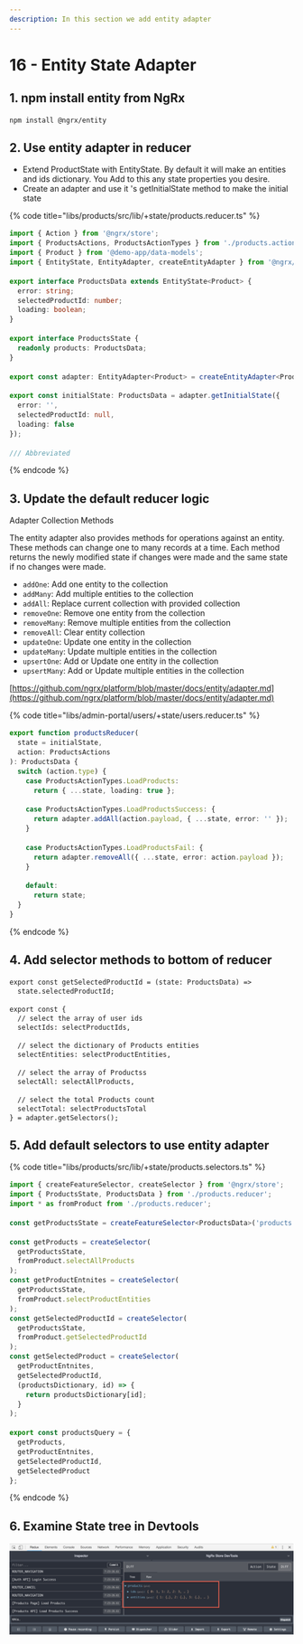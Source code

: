 ```yaml
---
description: In this section we add entity adapter
---
```


# 16 - Entity State Adapter

##  1. npm install entity from NgRx

```text
npm install @ngrx/entity
```

## 2. Use entity adapter in reducer

* Extend ProductState with EntityState. By default it will make an entities and ids dictionary. You Add to this any state properties you desire.
* Create an adapter and use it 's getInitialState method to make the initial state

{% code title="libs/products/src/lib/+state/products.reducer.ts" %}
```typescript
import { Action } from '@ngrx/store';
import { ProductsActions, ProductsActionTypes } from './products.actions';
import { Product } from '@demo-app/data-models';
import { EntityState, EntityAdapter, createEntityAdapter } from '@ngrx/entity';

export interface ProductsData extends EntityState<Product> {
  error: string;
  selectedProductId: number;
  loading: boolean;
}

export interface ProductsState {
  readonly products: ProductsData;
}

export const adapter: EntityAdapter<Product> = createEntityAdapter<Product>({});

export const initialState: ProductsData = adapter.getInitialState({
  error: '',
  selectedProductId: null,
  loading: false
});

/// Abbreviated
```
{% endcode %}

## 3. Update the default reducer logic

Adapter Collection Methods

The entity adapter also provides methods for operations against an entity. These methods can change one to many records at a time. Each method returns the newly modified state if changes were made and the same state if no changes were made.

* `addOne`: Add one entity to the collection
* `addMany`: Add multiple entities to the collection
* `addAll`: Replace current collection with provided collection
* `removeOne`: Remove one entity from the collection
* `removeMany`: Remove multiple entities from the collection
* `removeAll`: Clear entity collection
* `updateOne`: Update one entity in the collection
* `updateMany`: Update multiple entities in the collection
* `upsertOne`: Add or Update one entity in the collection
* `upsertMany`: Add or Update multiple entities in the collection

[https://github.com/ngrx/platform/blob/master/docs/entity/adapter.md](https://github.com/ngrx/platform/blob/master/docs/entity/adapter.md)

{% code title="libs/admin-portal/users/+state/users.reducer.ts" %}
```typescript
export function productsReducer(
  state = initialState,
  action: ProductsActions
): ProductsData {
  switch (action.type) {
    case ProductsActionTypes.LoadProducts:
      return { ...state, loading: true };

    case ProductsActionTypes.LoadProductsSuccess: {
      return adapter.addAll(action.payload, { ...state, error: '' });
    }

    case ProductsActionTypes.LoadProductsFail: {
      return adapter.removeAll({ ...state, error: action.payload });
    }

    default:
      return state;
  }
}
```
{% endcode %}

## 4. Add selector methods to bottom of reducer

```text
export const getSelectedProductId = (state: ProductsData) =>
  state.selectedProductId;

export const {
  // select the array of user ids
  selectIds: selectProductIds,

  // select the dictionary of Products entities
  selectEntities: selectProductEntities,

  // select the array of Productss
  selectAll: selectAllProducts,

  // select the total Products count
  selectTotal: selectProductsTotal
} = adapter.getSelectors();
```

## 5. Add default selectors to use entity adapter

{% code title="libs/products/src/lib/+state/products.selectors.ts" %}
```typescript
import { createFeatureSelector, createSelector } from '@ngrx/store';
import { ProductsState, ProductsData } from './products.reducer';
import * as fromProduct from './products.reducer';

const getProductsState = createFeatureSelector<ProductsData>('products');

const getProducts = createSelector(
  getProductsState,
  fromProduct.selectAllProducts
);
const getProductEntnites = createSelector(
  getProductsState,
  fromProduct.selectProductEntities
);
const getSelectedProductId = createSelector(
  getProductsState,
  fromProduct.getSelectedProductId
);
const getSelectedProduct = createSelector(
  getProductEntnites,
  getSelectedProductId,
  (productsDictionary, id) => {
    return productsDictionary[id];
  }
);

export const productsQuery = {
  getProducts,
  getProductEntnites,
  getSelectedProductId,
  getSelectedProduct
};

```
{% endcode %}

## 6. Examine State tree in Devtools

![Entities and Ids vs Arrays in the State Tree](.gitbook/assets/image%20%2824%29.png)

